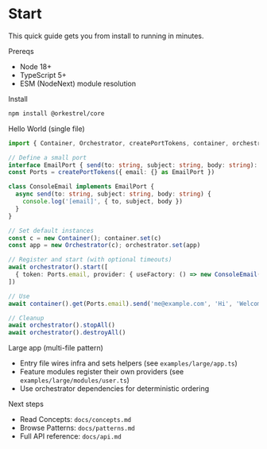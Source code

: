 # Start

This quick guide gets you from install to running in minutes.

Prereqs
- Node 18+
- TypeScript 5+
- ESM (NodeNext) module resolution

Install
```sh
npm install @orkestrel/core
```

Hello World (single file)
```ts
import { Container, Orchestrator, createPortTokens, container, orchestrator } from '@orkestrel/core'

// Define a small port
interface EmailPort { send(to: string, subject: string, body: string): Promise<void> }
const Ports = createPortTokens({ email: {} as EmailPort })

class ConsoleEmail implements EmailPort {
  async send(to: string, subject: string, body: string) {
    console.log('[email]', { to, subject, body })
  }
}

// Set default instances
const c = new Container(); container.set(c)
const app = new Orchestrator(c); orchestrator.set(app)

// Register and start (with optional timeouts)
await orchestrator().start([
  { token: Ports.email, provider: { useFactory: () => new ConsoleEmail() }, timeouts: { onStart: 2000, onStop: 1000 } },
])

// Use
await container().get(Ports.email).send('me@example.com', 'Hi', 'Welcome!')

// Cleanup
await orchestrator().stopAll()
await orchestrator().destroyAll()
```

Large app (multi-file pattern)
- Entry file wires infra and sets helpers (see `examples/large/app.ts`)
- Feature modules register their own providers (see `examples/large/modules/user.ts`)
- Use orchestrator dependencies for deterministic ordering

Next steps
- Read Concepts: `docs/concepts.md`
- Browse Patterns: `docs/patterns.md`
- Full API reference: `docs/api.md`
